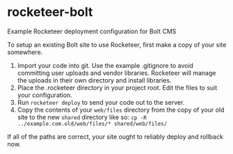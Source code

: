 # rocketeer-bolt
Example Rocketeer deployment configuration for Bolt CMS

To setup an existing Bolt site to use Rocketeer, first make a copy of your site somewhere.

1. Import your code into git. Use the example .gitignore to avoid committing user uploads and vendor libraries. Rocketeer will manage the uploads in their own directory and install libraries.
1. Place the .rocketeer directory in your project root. Edit the files to suit your configuration.
1. Run `rocketeer deploy` to send your code out to the server.
1. Copy the contents of your `web/files` directory from the copy of your old site to the new `shared` directory like so:
    `cp -R ../example.com.old/web/files/* shared/web/files/`

If all of the paths are correct, your site ought to reliably deploy and rollback now.
